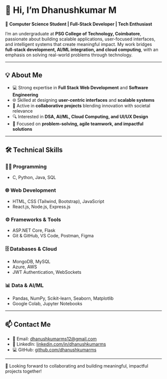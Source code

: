 # 👋 Hi, I’m Dhanushkumar M  

🚀 **Computer Science Student | Full-Stack Developer | Tech Enthusiast**  

I’m an undergraduate at **PSG College of Technology, Coimbatore**, passionate about building scalable applications, user-focused interfaces, and intelligent systems that create meaningful impact. My work bridges **full-stack development, AI/ML integration, and cloud computing**, with an emphasis on solving real-world problems through technology.  

---

## 💡 About Me  
- 💻 Strong expertise in **Full Stack Web Development** and **Software Engineering**  
- 🌐 Skilled at designing **user-centric interfaces** and **scalable systems**  
- 🤝 Active in **collaborative projects** blending innovation with societal relevance  
- 🔍 Interested in **DSA, AI/ML, Cloud Computing, and UI/UX Design**  
- 🎯 Focused on **problem-solving, agile teamwork, and impactful solutions**  

---

## 🛠️ Technical Skills  

### 🧑‍💻 Programming  
- C, Python, Java, SQL  

### 🌐 Web Development  
- HTML, CSS (Tailwind, Bootstrap), JavaScript  
- React.js, Node.js, Express.js  

### ⚙️ Frameworks & Tools  
- ASP.NET Core, Flask  
- Git & GitHub, VS Code, Postman, Figma  

### 🗄️ Databases & Cloud  
- MongoDB, MySQL  
- Azure, AWS  
- JWT Authentication, WebSockets  

### 📊 Data & AI/ML  
- Pandas, NumPy, Scikit-learn, Seaborn, Matplotlib  
- Google Colab, Jupyter Notebooks  

---

## 📫 Contact Me

- 📧 Email: [dhanushkumarms12@gmail.com](mailto:dhanushkumarms12@gmail.com)  
- 💼 LinkedIn: [linkedin.com/in/dhanushkumarms](https://www.linkedin.com/in/dhanushkumarms/)  
- 💻 GitHub: [github.com/dhanushkumarms](https://github.com/dhanushkumarms)  

---

🎯 Looking forward to collaborating and building meaningful, impactful projects together!
